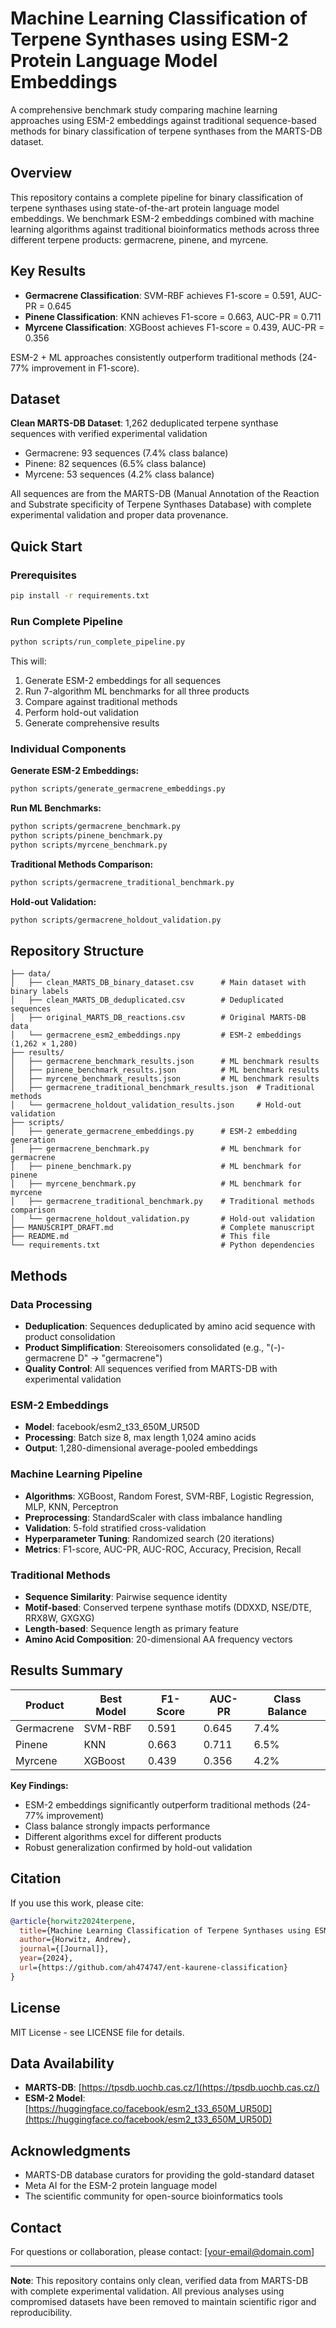 # Machine Learning Classification of Terpene Synthases using ESM-2 Protein Language Model Embeddings

A comprehensive benchmark study comparing machine learning approaches using ESM-2 embeddings against traditional sequence-based methods for binary classification of terpene synthases from the MARTS-DB dataset.

## Overview

This repository contains a complete pipeline for binary classification of terpene synthases using state-of-the-art protein language model embeddings. We benchmark ESM-2 embeddings combined with machine learning algorithms against traditional bioinformatics methods across three different terpene products: germacrene, pinene, and myrcene.

## Key Results

- **Germacrene Classification**: SVM-RBF achieves F1-score = 0.591, AUC-PR = 0.645
- **Pinene Classification**: KNN achieves F1-score = 0.663, AUC-PR = 0.711  
- **Myrcene Classification**: XGBoost achieves F1-score = 0.439, AUC-PR = 0.356

ESM-2 + ML approaches consistently outperform traditional methods (24-77% improvement in F1-score).

## Dataset

**Clean MARTS-DB Dataset**: 1,262 deduplicated terpene synthase sequences with verified experimental validation
- Germacrene: 93 sequences (7.4% class balance)
- Pinene: 82 sequences (6.5% class balance)  
- Myrcene: 53 sequences (4.2% class balance)

All sequences are from the MARTS-DB (Manual Annotation of the Reaction and Substrate specificity of Terpene Synthases Database) with complete experimental validation and proper data provenance.

## Quick Start

### Prerequisites

```bash
pip install -r requirements.txt
```

### Run Complete Pipeline

```bash
python scripts/run_complete_pipeline.py
```

This will:
1. Generate ESM-2 embeddings for all sequences
2. Run 7-algorithm ML benchmarks for all three products
3. Compare against traditional methods
4. Perform hold-out validation
5. Generate comprehensive results

### Individual Components

**Generate ESM-2 Embeddings:**
```bash
python scripts/generate_germacrene_embeddings.py
```

**Run ML Benchmarks:**
```bash
python scripts/germacrene_benchmark.py
python scripts/pinene_benchmark.py  
python scripts/myrcene_benchmark.py
```

**Traditional Methods Comparison:**
```bash
python scripts/germacrene_traditional_benchmark.py
```

**Hold-out Validation:**
```bash
python scripts/germacrene_holdout_validation.py
```

## Repository Structure

```
├── data/
│   ├── clean_MARTS_DB_binary_dataset.csv      # Main dataset with binary labels
│   ├── clean_MARTS_DB_deduplicated.csv        # Deduplicated sequences
│   ├── original_MARTS_DB_reactions.csv        # Original MARTS-DB data
│   └── germacrene_esm2_embeddings.npy         # ESM-2 embeddings (1,262 × 1,280)
├── results/
│   ├── germacrene_benchmark_results.json      # ML benchmark results
│   ├── pinene_benchmark_results.json          # ML benchmark results
│   ├── myrcene_benchmark_results.json         # ML benchmark results
│   ├── germacrene_traditional_benchmark_results.json  # Traditional methods
│   └── germacrene_holdout_validation_results.json     # Hold-out validation
├── scripts/
│   ├── generate_germacrene_embeddings.py      # ESM-2 embedding generation
│   ├── germacrene_benchmark.py                # ML benchmark for germacrene
│   ├── pinene_benchmark.py                    # ML benchmark for pinene
│   ├── myrcene_benchmark.py                   # ML benchmark for myrcene
│   ├── germacrene_traditional_benchmark.py    # Traditional methods comparison
│   └── germacrene_holdout_validation.py       # Hold-out validation
├── MANUSCRIPT_DRAFT.md                        # Complete manuscript
├── README.md                                  # This file
└── requirements.txt                           # Python dependencies
```

## Methods

### Data Processing
- **Deduplication**: Sequences deduplicated by amino acid sequence with product consolidation
- **Product Simplification**: Stereoisomers consolidated (e.g., "(-)-germacrene D" → "germacrene")
- **Quality Control**: All sequences verified from MARTS-DB with experimental validation

### ESM-2 Embeddings
- **Model**: facebook/esm2_t33_650M_UR50D
- **Processing**: Batch size 8, max length 1,024 amino acids
- **Output**: 1,280-dimensional average-pooled embeddings

### Machine Learning Pipeline
- **Algorithms**: XGBoost, Random Forest, SVM-RBF, Logistic Regression, MLP, KNN, Perceptron
- **Preprocessing**: StandardScaler with class imbalance handling
- **Validation**: 5-fold stratified cross-validation
- **Hyperparameter Tuning**: Randomized search (20 iterations)
- **Metrics**: F1-score, AUC-PR, AUC-ROC, Accuracy, Precision, Recall

### Traditional Methods
- **Sequence Similarity**: Pairwise sequence identity
- **Motif-based**: Conserved terpene synthase motifs (DDXXD, NSE/DTE, RRX8W, GXGXG)
- **Length-based**: Sequence length as primary feature
- **Amino Acid Composition**: 20-dimensional AA frequency vectors

## Results Summary

| Product | Best Model | F1-Score | AUC-PR | Class Balance |
|---------|------------|----------|--------|---------------|
| Germacrene | SVM-RBF | 0.591 | 0.645 | 7.4% |
| Pinene | KNN | 0.663 | 0.711 | 6.5% |
| Myrcene | XGBoost | 0.439 | 0.356 | 4.2% |

**Key Findings:**
- ESM-2 embeddings significantly outperform traditional methods (24-77% improvement)
- Class balance strongly impacts performance
- Different algorithms excel for different products
- Robust generalization confirmed by hold-out validation

## Citation

If you use this work, please cite:

```bibtex
@article{horwitz2024terpene,
  title={Machine Learning Classification of Terpene Synthases using ESM-2 Protein Language Model Embeddings: A Multi-Product Benchmark Study},
  author={Horwitz, Andrew},
  journal={[Journal]},
  year={2024},
  url={https://github.com/ah474747/ent-kaurene-classification}
}
```

## License

MIT License - see LICENSE file for details.

## Data Availability

- **MARTS-DB**: [https://tpsdb.uochb.cas.cz/](https://tpsdb.uochb.cas.cz/)
- **ESM-2 Model**: [https://huggingface.co/facebook/esm2_t33_650M_UR50D](https://huggingface.co/facebook/esm2_t33_650M_UR50D)

## Acknowledgments

- MARTS-DB database curators for providing the gold-standard dataset
- Meta AI for the ESM-2 protein language model
- The scientific community for open-source bioinformatics tools

## Contact

For questions or collaboration, please contact: [your-email@domain.com]

---

**Note**: This repository contains only clean, verified data from MARTS-DB with complete experimental validation. All previous analyses using compromised datasets have been removed to maintain scientific rigor and reproducibility.